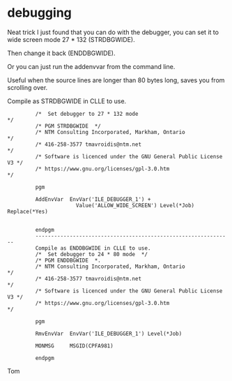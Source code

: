 # debugging
Neat trick I just found that you can do with the debugger, you can set it to wide screen mode 27 * 132 (STRDBGWIDE).


Then change it back (ENDDBGWIDE). 


Or you can just run the addenvvar from the command line.


Useful when the source lines are longer than 80 bytes long, saves you from scrolling over.


Compile as STRDBGWIDE in CLLE to use.

             /*  Set debugger to 27 * 132 mode                               */
             /* PGM STRDBGWIDE  */            
             /* NTM Consulting Incorporated, Markham, Ontario                */            
             /* 416-258-3577 tmavroidis@ntm.net                              */
             /* Software is licenced under the GNU General Public License V3 */
             /* https://www.gnu.org/licenses/gpl-3.0.htm                     */

             pgm
             
             AddEnvVar  EnvVar('ILE_DEBUGGER_1') +
                          Value('ALLOW_WIDE_SCREEN') Level(*Job) Replace(*Yes)
                          

             endpgm        
             ---------------------------------------------------------------
             Compile as ENDDBGWIDE in CLLE to use.
             /*  Set debugger to 24 * 80 mode  */
             /* PGM ENDDBGWIDE  *.
             /* NTM Consulting Incorporated, Markham, Ontario                */
             /* 416-258-3577 tmavroidis@ntm.net                              */
             /* Software is licenced under the GNU General Public License V3 */
             /* https://www.gnu.org/licenses/gpl-3.0.htm                     */

             pgm

             RmvEnvVar  EnvVar('ILE_DEBUGGER_1') Level(*Job)

             MONMSG     MSGID(CPFA981)

             endpgm        

Tom
